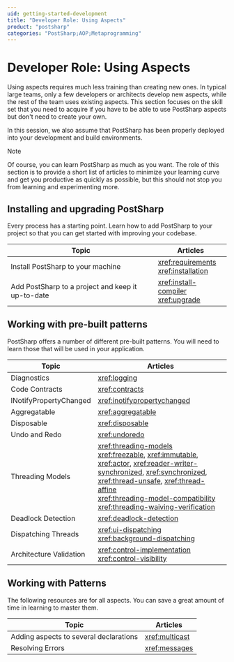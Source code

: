 ```yaml
---
uid: getting-started-development
title: "Developer Role: Using Aspects"
product: "postsharp"
categories: "PostSharp;AOP;Metaprogramming"
---
```

# Developer Role: Using Aspects

Using aspects requires much less training than creating new ones. In typical large teams, only a few developers or architects develop new aspects, while the rest of the team uses existing aspects. This section focuses on the skill set that you need to acquire if you have to be able to use PostSharp aspects but don't need to create your own.

In this session, we also assume that PostSharp has been properly deployed into your development and build environments.

> [!NOTE]
> Of course, you can learn PostSharp as much as you want. The role of this section is to provide a short list of articles to minimize your learning curve and get you productive as quickly as possible, but this should not stop you from learning and experimenting more.


## Installing and upgrading PostSharp

Every process has a starting point. Learn how to add PostSharp to your project so that you can get started with improving your codebase.

| Topic | Articles |
|-------|----------|
| Install PostSharp to your machine | <xref:requirements><br><xref:installation> |
| Add PostSharp to a project and keep it up-to-date | <xref:install-compiler><br><xref:upgrade> |


## Working with pre-built patterns

PostSharp offers a number of different pre-built patterns. You will need to learn those that will be used in your application.

| Topic | Articles |
|-------|----------|
| Diagnostics | <xref:logging> |
| Code Contracts | <xref:contracts> |
| INotifyPropertyChanged | <xref:inotifypropertychanged> |
| Aggregatable | <xref:aggregatable> |
| Disposable | <xref:disposable> |
| Undo and Redo | <xref:undoredo> |
| Threading Models | <xref:threading-models><br><xref:freezable>, <xref:immutable>, <xref:actor>, <xref:reader-writer-synchronized>, <xref:synchronized>, <xref:thread-unsafe>, <xref:thread-affine> <br><xref:threading-model-compatibility><br><xref:threading-waiving-verification> |
| Deadlock Detection | <xref:deadlock-detection> |
| Dispatching Threads | <xref:ui-dispatching><br><xref:background-dispatching> |
| Architecture Validation | <xref:control-implementation><br><xref:control-visibility> |


## Working with Patterns

The following resources are for all aspects. You can save a great amount of time in learning to master them.

| Topic | Articles |
|-------|----------|
| Adding aspects to several declarations | <xref:multicast> |
| Resolving Errors | <xref:messages> |

